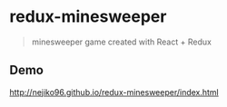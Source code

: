 redux-minesweeper
=================

> minesweeper game created with React + Redux

## Demo
http://nejiko96.github.io/redux-minesweeper/index.html
